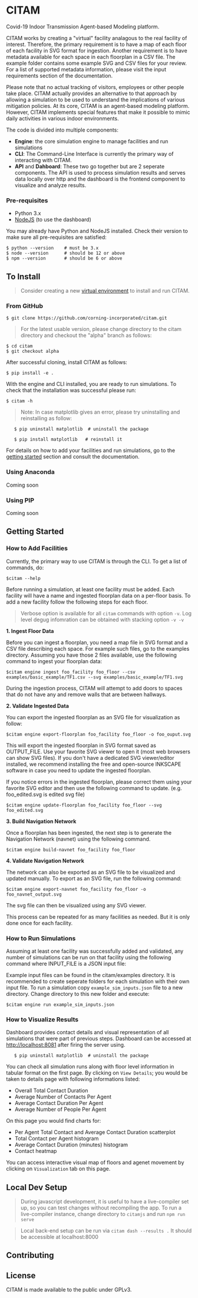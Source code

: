 # CITAM

Covid-19 Indoor Transmission Agent-based Modeling platform.

CITAM works by creating a "virtual" facility analagous to the real facility
of interest. Therefore, the primary requirement is to have a map of each floor of each facility in SVG format for ingestion. Another requirement is to have metadata available for each space in each floorplan in a CSV file. The example folder contains some example SVG and CSV files for your review. For a list of supported metadata information, please visit the input requirements section of the documentation.

Please note that no actual tracking of visitors, employees or
other people take place. CITAM actually provides an alternative to that
approach by allowing a simulation to be used to understand the implications of
various mitigation policies. At its core, CITAM is an agent-based
modeling platform. However, CITAM implements special features that make it
possible to mimic daily activities in various indoor environments.

The code is divided into multiple components:
+ **Engine**: the core simulation engine to manage facilities and run simulations
+ **CLI**: The Command-Line Interface is currently the primary way of interacting with CITAM.
+ **API** and **Dahboard**: These two go together but are 2 seperate components. The API is used to process simulation results and serves data locally over http and the dashboard is the frontend component to visualize and analyze results.

### Pre-requisites
* Python 3.x
* [NodeJS](https://nodejs.org/en/download/) (to use the dashboard)

You may already have Python and NodeJS installed. Check their version to make sure all pre-requisites are satisfied:

```shell script
$ python --version    # must be 3.x
$ node --version      # should be 12 or above
$ npm --version       # should be 6 or above
```

## To Install

> Consider creating a new [virtual environment](https://docs.python.org/3/library/venv.html) to install and run CITAM.

### From GitHub

`$ git clone https://github.com/corning-incorporated/citam.git`

> For the latest usable version, please change directory to the citam directory and checkout the "alpha" branch as follows:

```
$ cd citam
$ git checkout alpha
```

After successful cloning, install CITAM as follows:

  `$ pip install -e .`

   With the engine and CLI installed, you are ready to run simulations. To check that the installation was successful please run:

   `$ citam -h`

 > Note: In case matplotlib gives an error, please try uninstalling and reinstalling as follow:
```
   $ pip uninstall matplotlib  # uninstall the package

   $ pip install matplotlib   # reinstall it
```
   For details on how to add your facilities and run simulations, go to the [getting started](#getting-started) section and consult the documentation.

### Using Anaconda

   Coming soon

### Using PIP

   Coming soon

## Getting Started


### How to Add Facilities

Currently, the primary way to use CITAM is through the CLI. To get a list of commands, do:

  `$citam --help`

Before running a simulation, at least one facility must be added. Each facility
will have a name and ingested floorplan data on a per-floor basis. To add a new
facility follow the following steps for each floor.

> Verbose option is available for all `citam` commands with option `-v`. Log level degug infomration can be obtained with stacking option `-v -v`

**1. Ingest Floor Data**

Before you can ingest a floorplan, you need a map file in SVG format and a CSV
file describing each space. For example such files, go to the examples directory.
Assuming you have those 2 files available, use the following command to ingest your floorplan data:

  `$citam engine ingest foo_facility foo_floor --csv examples/basic_example/TF1.csv --svg examples/basic_example/TF1.svg`

During the ingestion process, CITAM will attempt to add doors to spaces that do not have any and
remove walls that are between hallways.


**2. Validate Ingested Data**

 You can export the ingested floorplan as an SVG file for visualization as follow:

  `$citam engine export-floorplan foo_facility foo_floor -o foo_ouput.svg`

This will export the ingested floorplan in SVG format saved as OUTPUT_FILE.
Use your favorite SVG viewer to open it (most web browsers can show SVG files).
If you don't have a dedicated SVG viewer/editor installed, we recommend installing
the free and open-source INKSCAPE software in case you need to update the ingested floorplan.

If you notice errors in the ingested floorplan, please correct them using your
favorite SVG editor and then use the following command to update. (e.g. foo_edited.svg is edited svg file)

   `$citam engine update-floorplan foo_facility foo_floor --svg foo_edited.svg`

**3. Build Navigation Network**

Once a floorplan has been ingested, the next step is to generate the Navigation
Network (navnet) using the following command.

   `$citam engine build-navnet foo_facility foo_floor`

**4. Validate Navigation Network**

The network can also be exported as an SVG file to be visualized and updated manually.
To export as an SVG file, run the following command:

   `$citam engine export-navnet foo_facility foo_floor -o foo_navnet_output.svg`

The svg file can then be visualized using any SVG viewer.

This process can be repeated for as many facilities as needed. But it is only done once for each facility.


### How to Run Simulations

Assuming at least one facility was successfully added and validated, any number
of simulations can be run on that facility using the following command where INPUT_FILE
is a JSON input file:

Example input files can be found in the citam/examples directory. It is recommended to create seperate folders for each simulation with their own input file.
To run a simulation copy `example_sim_inputs.json` file to a new directory. Change directory to this new folder and execute:

   `$citam engine run example_sim_inputs.json`


### How to Visualize Results


Dashboard provides contact details and visual representation of all simulations that were part of previous steps.
Dashboard can be accessed at [http://localhost:8081](http://localhost:8081) after firing
the server using.

```
   $ pip uninstall matplotlib  # uninstall the package
```

You can check all simulation runs along with floor level information in tabular format on the first
page. By clicking on `View Details`; you would be taken to details page with following informations listed:

 - Overall Total Contact Duration
 - Average Number of Contacts Per Agent
 - Average Contact Duration Per Agent
 - Average Number of People Per Agent

 On this page you would find charts for:

 - Per Agent Total Contact and Average Contact Duration scatterplot
 - Total Contact per Agent histogram
 - Average Contact Duration (minutes) histogram
 - Contact heatmap

 You can access interactive visual map of floors and agenet movement by clicking on `Visualization` tab on this page.

## Local Dev Setup

> During javascript development, it is useful to have a live-compiler
      set up, so you can test changes without recompiling the app.
      To run a live-compiler instance, change directory to `citamjs` and run
      `npm run serve`

> Local back-end setup can be run via `citam dash --results .` It should be accessible at localhost:8000

## Contributing

## License

CITAM is made available to the public under GPLv3.

